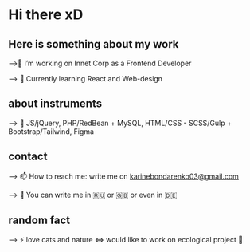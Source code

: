 # Hi there xD

## Here is something about my work

-->🔭 I’m working on Innet Corp as a Frontend Developer

--> 🌱 Currently learning React and Web-design


## about instruments 
--> :construction: JS/jQuery, PHP/RedBean + MySQL, HTML/CSS - SCSS/Gulp + Bootstrap/Tailwind, Figma


## contact
--> 📫 How to reach me: write me on karinebondarenko03@gmail.com

--> :round_pushpin: You can write me in  :ru:  or  :gb:  or  even in  :de:


## random fact
--> ⚡ love cats and nature <=> would like to work on ecological project :evergreen_tree:

